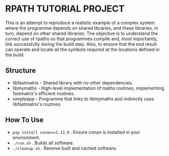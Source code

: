 # RPATH TUTORIAL PROJECT

This is an attempt to reproduce a realistic example of a complex system where the programme depends on shared libraries, and these libraries, in turn, depend on other shared libraries. The objective is to understand the correct use of rpaths so that programmes compile and, most importantly, link successfully during the build step. Also, to ensure that the end result can operate and locate all the symbols required at the locations defined in the build.

## Structure

* libfastmatrix -  Shared library with no other dependencies.
* libmymaths    -  High-level implementation of maths routines, implementing fastmatrix's efficient routines.
* simpleapp     -  Programme that links to libmymaths and indirectly uses libfastmatrix's routines.

## How To Use

* ` pip install conan==1.13.0 ` . Ensure conan is installed in your environment.
* ` ./run.sh ` . Builds all software.
* ` ./cleanup.sh ` . Remove built and cached software.
